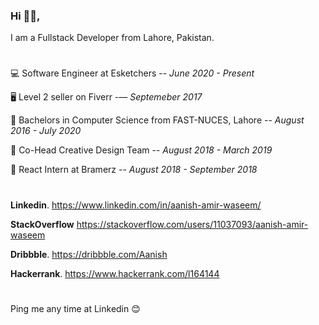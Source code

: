 ### Hi 👋🏽,

I am a Fullstack Developer from Lahore, Pakistan.

#

💻 Software Engineer at Esketchers -- _June 2020 - Present_

🖥 Level 2 seller on Fiverr -— _Septemeber 2017_

📕 Bachelors in Computer Science from FAST-NUCES, Lahore  -- _August 2016 - July 2020_

🎉 Co-Head Creative Design Team -- _August 2018 - March 2019_

📲 React Intern at Bramerz -- _August 2018 - September 2018_

#

**Linkedin**.   https://www.linkedin.com/in/aanish-amir-waseem/

**StackOverflow**   https://stackoverflow.com/users/11037093/aanish-amir-waseem

**Dribbble**.   https://dribbble.com/Aanish

**Hackerrank**.   https://www.hackerrank.com/l164144

#

Ping me any time at Linkedin 😊
